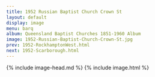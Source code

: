 ```yaml
---
title: 1952 Russian Baptist Church Crown St
layout: default
display: image
menu: barq
album: Queensland Baptist Churches 1851-1960 Album
image: 1952-Russian-Baptist-Church-Crown-St.jpg
prev: 1952-RockhamptonWest.html
next: 1952-Scarborough.html
---
```

{% include image-head.md %}
{% include image.html %}